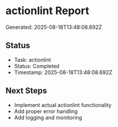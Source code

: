 # actionlint Report

Generated: 2025-08-18T13:48:08.692Z

## Status
- Task: actionlint
- Status: Completed
- Timestamp: 2025-08-18T13:48:08.692Z

## Next Steps
- Implement actual actionlint functionality
- Add proper error handling
- Add logging and monitoring
